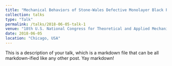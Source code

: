 ```yaml
---
title: "Mechanical Behaviors of Stone-Wales Defective Monolayer Black Phosphorene"
collection: talks
type: "Talk"
permalink: /talks/2018-06-05-talk-1
venue: "18th U.S. National Congress for Theoretical and Applied Mechanics"
date: 2018-06-05
location: "Chicago, USA"
---
```




This is a description of your talk, which is a markdown file that can be all markdown-ified like any other post. Yay markdown!
